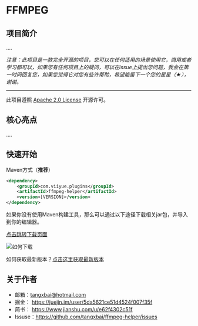 # FFMPEG


## 项目简介

....

*注意：此项目是一款完全开源的项目，您可以在任何适用的场景使用它，商用或者学习都可以，如果您有任何项目上的疑问，可以在issue上提出您问题，我会在第一时间回复您，如果您觉得它对您有些许帮助，希望能留下一个您的星星（★），谢谢。*

------

此项目遵照 [Apache 2.0 License]( http://www.apache.org/licenses/LICENSE-2.0.txt ) 开源许可。



## 核心亮点

....

## 快速开始

Maven方式（**推荐**）

```xml
<dependency>
	<groupId>com.viiyue.plugins</groupId>
	<artifactId>ffmpeg-helper</artifactId>
	<version>[VERSION]</version>
</dependency>
```

如果你没有使用Maven构建工具，那么可以通过以下途径下载相关jar包，并导入到你的编辑器。

[点击跳转下载页面](https://search.maven.org/search?q=g:com.viiyue.plugins%20AND%20a:ffmpeg-helper&core=gav)

![如何下载](https://upload-images.jianshu.io/upload_images/19801694-704582b6ff782352.png?imageMogr2/auto-orient/strip%7CimageView2/2/w/1240)

如何获取最新版本？[点击这里获取最新版本](https://search.maven.org/search?q=a:ffmpeg-helper)



## 关于作者

- 邮箱：tangxbai@hotmail.com
- 掘金： https://juejin.im/user/5da5621ce51d4524f007f35f
- 简书： https://www.jianshu.com/u/e62f4302c51f
- Issuse：https://github.com/tangxbai/ffmpeg-helper/issues
